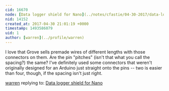```yaml
---
cid: 16670
node: [Data logger shield for Nano](../notes/cfastie/04-30-2017/data-logger-shield-for-nano)
nid: 14152
created_at: 2017-04-30 21:01:19 +0000
timestamp: 1493586079
uid: 1
author: [warren](../profile/warren)
---
```


I love that Grove sells premade wires of different lengths with those connectors on them. Are the pin "pitches" (isn't that what you call the spacing?) the same? I've definitely used some connectors that weren't originally designed for an Arduino just straight onto the pins -- two is easier than four, though, if the spacing isn't just right.

[warren](../profile/warren) replying to: [Data logger shield for Nano](../notes/cfastie/04-30-2017/data-logger-shield-for-nano)

